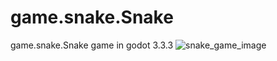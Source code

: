 # game.snake.Snake
game.snake.Snake game in godot 3.3.3
![snake_game_image](/Sprites/snake_game.png?raw=true)
